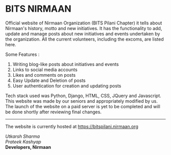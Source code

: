 # BITS NIRMAAN
Official website of Nirmaan Organization (BITS Pilani Chapter) it tells about Nirmaan's history, motto and new initiatives. It has the functionality to add, update and manage posts about new initiatives and events undertaken by the organization. All the current volunteers, including the excoms, are listed here.

Some Features : 
1. Writing blog-like posts about initiatives and events
2. Links to social media accounts 
3. Likes and comments on posts
4. Easy Update and Deletion of posts
5. User authentication for creation and updating posts

Tech stack used was Python, Django, HTML, CSS, JQuery and Javascript. <br>
This website was made by our seniors and appropriately modified by us. The launch of the website on a paid server is yet to be completed and will be done shortly after reviewing final changes.<hr>

The website is currently hosted at <a href="https://bitspilani.nirmaan.org">https://bitspilani.nirmaan.org</a>
<br>

<i>Utkarsh Sharma<br>
Prateek Kashyap<br></i>
<b>Developers, Nirmaan<br></b>
